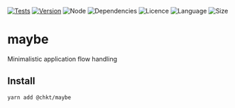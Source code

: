 [![Tests](https://github.com/chkt/maybe/workflows/tests/badge.svg)](https://github.com/chkt/maybe/actions)
[![Version](https://img.shields.io/npm/v/@chkt/maybe)](https://www.npmjs.com/package/@chkt/maybe)
![Node](https://img.shields.io/node/v/@chkt/maybe)
![Dependencies](https://img.shields.io/librariesio/release/npm/@chkt/maybe)
![Licence](https://img.shields.io/npm/l/@chkt/maybe)
![Language](https://img.shields.io/github/languages/top/chkt/maybe)
![Size](https://img.shields.io/bundlephobia/min/@chkt/maybe)

# maybe

Minimalistic application flow handling

## Install

```sh
yarn add @chkt/maybe
```
